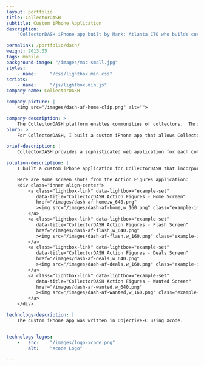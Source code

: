 ```yaml
---
layout: portfolio
title: CollectorDASH
subtitle: Custom iPhone Application
description:
    "CollectorDASH iPhone app built by Mark: Atlanta CTO who builds custom apps. Get a free consultation now!"

permalink: /portfolio/dash/
weight: 2013.05
tags: mobile
background-image: "/images/mac-small.jpg"
styles:
    - name:     "/css/lightbox.min.css"
scripts:
    - name:     "/js/lightbox.min.js"
company-name: CollectorDASH

company-picture: |
    <img src="/images/dash-af-home-clip.png" alt="">

company-description: >
    The CollectorDASH platform enables communities of collectors.  Through integration of social, mobile and ecommerce technologies, DASH engages its collector users through its innovative user experience.  
blurb: >
    For CollectorDASH, I built a custom iPhone app that allows CollectorDASH users to interact with their collection on their mobile device.  

brief-description: |
    CollectorDASH provides a sophisticated web application for each collector community that allows a collector to completely manage their collection, including buying, selling and trading collectibles in a marketplace. The web application did not work well on a mobile device. Additionally, one of the problems of adding items to a collection is taking photos of the item.

solution-description: |
    I built a custom iPhone application for CollectorDASH that incorporated many configuration options so that I could easily build a new version of the application for each separate CollectorDASH community. The first two communities each had their own custom iPhone app: Action Figures and Model Trains. I took advantage of the iPhone camera to allow the user to take photos of their collectibles and upload them to the CollectorDASH server.

    Here are some screen shots from the Action Figures application:
    <div class="inner align-center">
        <a class="lightbox-link" data-lightbox="example-set"
           data-title="CollectorDASH Action Figures - Home Screen"
           href="/images/dash-af-home,w_640.png"
           ><img src="/images/dash-af-home,w_160.png" class="example-image" alt=""/>
        </a>
        <a class="lightbox-link" data-lightbox="example-set"
           data-title="CollectorDASH Action Figures - Flash Screen"
           href="/images/dash-af-flash,w_640.png"
           ><img src="/images/dash-af-flash,w_160.png" class="example-image" alt=""/>
        </a>
        <a class="lightbox-link" data-lightbox="example-set"
           data-title="CollectorDASH Action Figures - Deals Screen"
           href="/images/dash-af-deals,w_640.png"
           ><img src="/images/dash-af-deals,w_160.png" class="example-image" alt=""/>
        </a>
        <a class="lightbox-link" data-lightbox="example-set"
           data-title="CollectorDASH Action Figures - Wanted Screen"
           href="/images/dash-af-wanted,w_640.png"
           ><img src="/images/dash-af-wanted,w_160.png" class="example-image" alt=""/>
        </a>
    </div>

technology-description: |
    The custom iPhone app was written in Objective-C using Xcode.


technology-logos:
    -   src:    "/images/logo-xcode.png"             
        alt:    "Xcode Logo"

---
```

